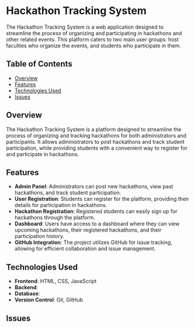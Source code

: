 # Hackathon Tracking System

The Hackathon Tracking System is a web application designed to streamline the process of organizing and participating in hackathons and other related events. This platform caters to two main user groups: host faculties who organize the events, and students who participate in them.


## Table of Contents
- [Overview](#overview)
- [Features](#features)
- [Technologies Used](#technologies-used)
- [Issues](#issues)

## Overview
The Hackathon Tracking System is a platform designed to streamline the process of organizing and tracking hackathons for both administrators and participants. It allows administrators to post hackathons and track student participation, while providing students with a convenient way to register for and participate in hackathons.

## Features
- **Admin Panel**: Administrators can post new hackathons, view past hackathons, and track student participation.
- **User Registration**: Students can register for the platform, providing their details for participation in hackathons.
- **Hackathon Registration**: Registered students can easily sign up for hackathons through the platform.
- **Dashboard**: Users have access to a dashboard where they can view upcoming hackathons, their registered hackathons, and their participation history.
- **GitHub Integration**: The project utilizes GitHub for issue tracking, allowing for efficient collaboration and issue management.

## Technologies Used
- **Frontend**: HTML, CSS, JavaScript
- **Backend**: 
- **Database**: 
- **Version Control**: Git, GitHub

## Issues
<!-- Content for the UI Design section -->
